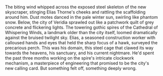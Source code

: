 The biting wind whipped across the exposed steel skeleton of the new skyscraper, stinging Elias Thorne's cheeks and rattling the scaffolding around him.  Dust motes danced in the pale winter sun, swirling like phantom snow.  Below, the city of Veridia sprawled out like a patchwork quilt of grey concrete and flickering lights.  The towering gothic spires of the Cathedral of Whispering Winds, a landmark older than the city itself, loomed dramatically against the bruised twilight sky. Elias, a seasoned construction worker with calloused hands and eyes that held the sharp focus of a hawk, surveyed the precarious perch.  This was his domain, this steel cage that clawed its way towards the heavens, his sanctuary, and his current nightmare.  He'd spent the past three months working on the spire's intricate clockwork mechanism, a masterpiece of engineering that promised to be the city's new calling card.  But something felt off, something deeply wrong.
